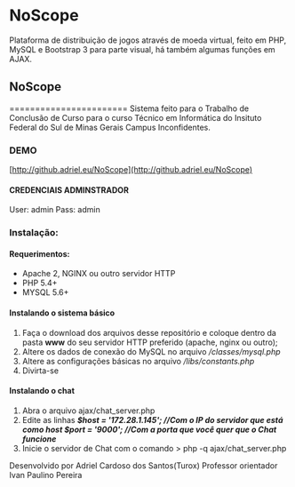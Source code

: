 # NoScope
Plataforma de distribuição de jogos através de moeda virtual, feito em PHP, MySQL e Bootstrap 3 para parte visual, há também algumas funções em AJAX.

## NoScope
=======================
Sistema feito para o Trabalho de Conclusão de Curso para o curso Técnico em Informática do Insituto Federal do Sul de Minas Gerais Campus Inconfidentes.
### DEMO
[http://github.adriel.eu/NoScope](http://github.adriel.eu/NoScope)
#### CREDENCIAIS ADMINSTRADOR
User: admin
Pass: admin

### Instalação:
#### Requerimentos:
- Apache 2, NGINX ou outro servidor HTTP
- PHP 5.4+
- MYSQL 5.6+

#### Instalando o sistema básico
1. Faça o download dos arquivos desse repositório e coloque dentro da pasta **www** do seu servidor  HTTP preferido (apache, nginx ou outro);
2. Altere os dados de conexão do MySQL no arquivo _/classes/mysql.php_
3. Altere as configurações básicas no arquivo _/libs/constants.php_
4. Divirta-se

#### Instalando o chat

1. Abra o arquivo ajax/chat_server.php
2. Edite as linhas 
**_$host = '172.28.1.145'; //Com o IP do servidor que está como host
$port = '9000'; //Com a porta que você quer que o Chat funcione_**
3. Inicie o servidor de Chat com o comando > php -q ajax/chat_server.php


Desenvolvido por Adriel Cardoso dos Santos(Turox)
Professor orientador Ivan Paulino Pereira
